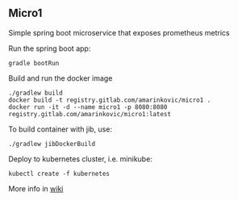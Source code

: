 ## Micro1

Simple spring boot microservice that exposes prometheus metrics

Run the spring boot app:

```gradle bootRun```

Build and run the docker image

```shell
./gradlew build
docker build -t registry.gitlab.com/amarinkovic/micro1 .
docker run -it -d --name micro1 -p 8080:8080 registry.gitlab.com/amarinkovic/micro1:latest
```
To build container with jib, use:
```shell
./gradlew jibDockerBuild
```

Deploy to kubernetes cluster, i.e. minikube:
```shell
kubectl create -f kubernetes
```

More info in [wiki](https://gitlab.com/amarinkovic/micro1/wikis/home)